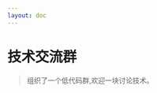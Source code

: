```yaml
---
layout: doc
---
```

# 技术交流群
>组织了一个低代码群,欢迎一块讨论技术。
<el-image style="height: 500px;" :preview-src-list="['/uploads/ergroup.JPG']" src="/uploads/ergroup.JPG"/>
